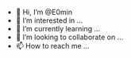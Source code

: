 - 👋 Hi, I’m @E0min
- 👀 I’m interested in ...
- 🌱 I’m currently learning ...
- 💞️ I’m looking to collaborate on ...
- 📫 How to reach me ...

<!---
E0min/E0min is a ✨ special ✨ repository because its `README.md` (this file) appears on your GitHub profile.
You can click the Preview link to take a look at your changes.
--->
